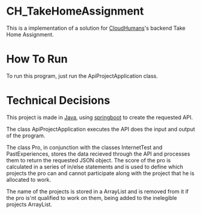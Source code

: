 # CH_TakeHomeAssignment
This is a implementation of a solution for [CloudHumans](https://www.cloudhumans.com)'s backend Take Home Assignment.

# How To Run
To run this program, just run the ApiProjectApplication class.

# Technical Decisions
This project is made in [Java](https://www.java.com/pt-BR/), using [springboot](https://spring.io) to create the requested API.

The class ApiProjectApplication executes the API does the input and output of the program.

The class Pro, in conjunction with the classes InternetTest and PastExperiences, stores the data recieved through the API and processes them to return the requested JSON object.
The score of the pro is calculated in a series of in/else statements and is used to define which projects the pro can and cannot participate along with the project that he is allocated to work.

The name of the projects is stored in a ArrayList and is removed from it if the pro is'nt qualified to work on them, being added to the inelegible projects ArrayList.
